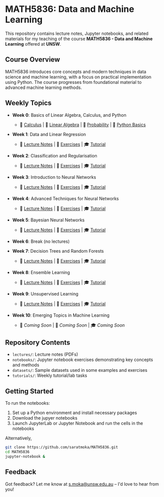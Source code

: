 # MATH5836: Data and Machine Learning

This repository contains lecture notes, Jupyter notebooks, and related materials for my teaching of the course **MATH5836 - Data and Machine Learning** offered at **UNSW**.

## Course Overview

MATH5836 introduces core concepts and modern techniques in data science and machine learning, with a focus on practical implementation using Python. 
The course progresses from foundational material to advanced machine learning methods.

## Weekly Topics  

- **Week 0**: Basics of Linear Algebra, Calculus, and Python  
  - 📝 [Calculus](./lectures/MATH5836_Lec_0_Calculus.pdf) | 📝 [Linear Algebra](./lectures/MATH5836_Lec_0_LinearAlgebra.pdf) | 📝 [Probability](./lectures/MATH5836_Lec_0_Probability.pdf) | 📖 [Python Basics](./notebooks/week00)  
- **Week 1**: Data and Linear Regression  
  - 📝 [Lecture Notes](./lectures/MATH5836_Lec_1_Data_and_Linear_Regression.pdf) | 📖 [Exercises](./notebooks/week01) | 🎓 [Tutorial](https://github.com/saratmoka/MATH5836/tree/main/tutorials/week01)  
- **Week 2**: Classification and Regularisation  
  - 📝 [Lecture Notes](./lectures/MATH5836_Lec_2_Classification_and_Regularization.pdf) | 📖 [Exercises](./notebooks/week02) | 🎓 [Tutorial](./tutorials/week02)  
- **Week 3**: Introduction to Neural Networks  
  - 📝 [Lecture Notes](./lectures/MATH5836_Lec_3_Introduction_to_Neural_Networks.pdf) | 📖 [Exercises](./notebooks/week03) | 🎓 [Tutorial](./tutorials/week03)  
- **Week 4**: Advanced Techniques for Neural Networks  
  - 📝 [Lecture Notes](./lectures/MATH5836_Lec_4_Advanced_Techniques_for_Neural_Networks.pdf) | 📖 [Exercises](./notebooks/week04) | 🎓 [Tutorial](./tutorials/week04)  
- **Week 5**: Bayesian Neural Networks  
  - 📝 [Lecture Notes](./lectures/MATH5836_Lec_5_Bayesian_Neural_Networks.pdf) | 📖 [Exercises](./notebooks/week05) | 🎓 [Tutorial](./tutorials/week05)  

- **Week 6**: Break (no lectures)  

- **Week 7**: Decision Trees and Random Forests 
  - 📝 [Lecture Notes](./lectures/MATH5836_Lec_7_Decision_Trees_Random_Forest.pdf) | 📖 [Exercises](./notebooks/week07) | 🎓 [Tutorial](./tutorials/week07)      
- **Week 8**: Ensemble Learning  
  - 📝 [Lecture Notes](./lectures/MATH5836_Lec_8_Ensemble_Learning.pdf) | 📖 [Exercises](./notebooks/week08/) | 🎓 [Tutorial](./tutorials/week08)      
- **Week 9**: Unsupervised Learning  
  - 📝 [Lecture Notes](./lectures/MATH5836_Lec_9_Unsupervised_Learning.pdf) | 📖 [Exercises](./notebooks/week09/) | 🎓 [Tutorial](./tutorials/week09)
- **Week 10**: Emerging Topics in Machine Learning  
  - 📝 *Coming Soon* | 📖 *Coming Soon* | 🎓 *Coming Soon*  
  <!-- - 📝 [Lecture Notes](#) | 📖 [Exercises](#) | 🎓 [Tutorial](#)  -->

## Repository Contents

- `lectures/`: Lecture notes (PDFs)
- `notebooks/`: Jupyter notebook exercises demonstrating key concepts and methods
- `datasets/`: Sample datasets used in some examples and exercises
- `tutorials/`: Weekly tutorial/lab tasks

## Getting Started

To run the notebooks:

1. Set up a Python environment and install necessary packages
2. Download the jupyer notebooks
2. Launch JupyterLab or Jupyter Notebook and run the cells in the notebooks

Alternatively,

```bash
git clone https://github.com/saratmoka/MATH5836.git
cd MATH5836
jupyter-notebook &
```
## Feedback

Got feedback? Let me know at [s.moka@unsw.edu.au](mailto:s.moka@unsw.edu.au) – I'd love to hear from you! 

